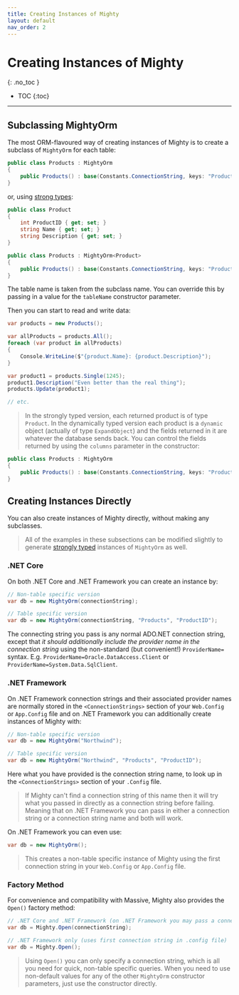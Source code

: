 ```yaml
---
title: Creating Instances of Mighty
layout: default
nav_order: 2
---
```


# Creating Instances of Mighty
{: .no_toc }

- TOC
{:toc}

---

## Subclassing MightyOrm

The most ORM-flavoured way of creating instances of Mighty is to create a subclass of `MightyOrm` for each table:

```c#
public class Products : MightyOrm
{
    public Products() : base(Constants.ConnectionString, keys: "ProductID") {}
}
```

or, using [strong types](strongly-typed-mighty):

```c#
public class Product
{
    int ProductID { get; set; }
    string Name { get; set; }
    string Description { get; set; }
}

public class Products : MightyOrm<Product>
{
    public Products() : base(Constants.ConnectionString, keys: "ProductID") { }
}
```

The table name is taken from the subclass name. You can override this by passing in a value for the `tableName` constructor parameter.

Then you can start to read and write data:

```c#
var products = new Products();

var allProducts = products.All();
foreach (var product in allProducts)
{
    Console.WriteLine($"{product.Name}: {product.Description}");
}

var product1 = products.Single(1245);
product1.Description("Even better than the real thing");
products.Update(product1);

// etc.
```

> In the strongly typed version, each returned product is of type `Product`. In the dynamically typed version each product is a `dynamic` object (actually of type `ExpandObject`) and the fields returned in it are whatever the database sends back. You can control the fields returned by using the `columns` parameter in the constructor:

```c#
public class Products : MightyOrm
{
    public Products() : base(Constants.ConnectionString, keys: "ProductID", columns: "ProductID, Name, Description") {}
}
```

## Creating Instances Directly

You can also create instances of Mighty directly, without making any subclasses.

> All of the examples in these subsections can be modified slightly to generate [strongly typed](strongly-typed-mighty) instances of `MightyOrm` as well.

### .NET Core

On both .NET Core and .NET Framework you can create an instance by:

```c#
// Non-table specific version
var db = new MightyOrm(connectionString);
```

```c#
// Table specific version
var db = new MightyOrm(connectionString, "Products", "ProductID");
```

The connecting string you pass is any normal ADO.NET connection string, except that *it should additionally include the provider name in the connection string* using the non-standard (but convenient!) `ProviderName=` syntax. E.g. `ProviderName=Oracle.DataAccess.Client` or  `ProviderName=System.Data.SqlClient`.


### .NET Framework

On .NET Framework connection strings and their associated provider names are normally stored in the `<ConnectionStrings>` section of your `Web.Config` or `App.Config` file and on .NET Framework you can additionally create instances of Mighty with:

```c#
// Non-table specific version
var db = new MightyOrm("Northwind");
```

```c#
// Table specific version
var db = new MightyOrm("Northwind", "Products", "ProductID");
```

Here what you have provided is the connection string name, to look up in the `<ConnectionStrings>` section of your `.Config` file.

> If Mighty can't find a connection string of this name then it will try what you passed in directly as a connection string before failing. Meaning that on .NET Framework you can pass in either a connection string or a connection string name and both will work.

On .NET Framework you can even use:

```c#
var db = new MightyOrm();
```

> This creates a non-table specific instance of Mighty using the first connection string in your `Web.Config` or `App.Config` file.

### Factory Method

For convenience and compatibility with Massive, Mighty also provides the `Open()` factory method:

```c#
// .NET Core and .NET Framework (on .NET Framework you may pass a connection string name)
var db = Mighty.Open(connectionString);
```

```c#
// .NET Framework only (uses first connection string in .config file)
var db = Mighty.Open();
```

> Using `Open()` you can only specify a connection string, which is all you need for quick, non-table specific queries. When you need to use non-default values for any of the other `MightyOrm` constructor parameters, just use the constructor directly.
